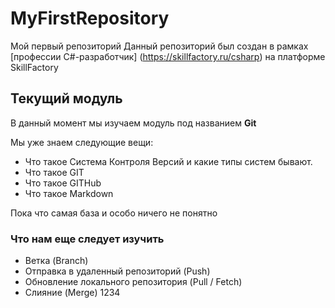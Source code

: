 # MyFirstRepository
Мой первый репозиторий
Данный репозиторий был создан в рамках [профессии C#-разработчик]
(https://skillfactory.ru/csharp) на платформе SkillFactory

## Текущий модуль
В данный момент мы изучаем модуль под названием **Git**

Мы уже знаем следующие вещи:
* Что такое Система Контроля Версий и какие типы систем бывают.
* Что такое GIT
* Что такое GITHub
* Что такое Markdown

Пока что самая база и особо ничего не понятно

### Что нам еще следует изучить
* Ветка (Branch)
* Отправка в удаленный репозиторий (Push)
* Обновление локального репозитория (Pull / Fetch)
* Слияние (Merge)
1234

